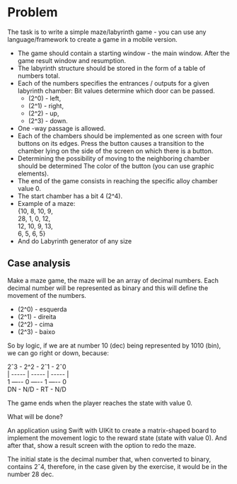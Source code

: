 # Problem

The task is to write a simple maze/labyrinth game - you can use any language/framework to create a game in a mobile version. 

* The game should contain a starting window - the main window. After the game result window and resumption. 
* The labyrinth structure should be stored in the form of a table of numbers total. 
* Each of the numbers specifies the entrances / outputs for a given labyrinth chamber: Bit values determine which door can be passed.  
  * (2^0) - left, 
  * (2^1) - right,  
  * (2^2) - up,  
  * (2^3) - down. 
* One -way passage is allowed. 
* Each of the chambers should be implemented as one screen with four buttons on its edges. Press the button causes a transition to the chamber lying on the side of the screen on which there is a button. 
* Determining the possibility of moving to the neighboring chamber should be determined The color of the button (you can use graphic elements). 
* The end of the game consists in reaching the specific alloy chamber value 0. 
* The start chamber has a bit 4 (2^4). 
* Example of a maze:  
{10, 8, 10, 9,  
28, 1, 0, 12,  
12, 10, 9, 13,  
6, 5, 6, 5}  
* And do Labyrinth generator of any size 

## Case analysis

Make a maze game, the maze will be an array of decimal numbers. Each decimal number will be represented as binary and this will define the movement of the numbers.  
  
* (2^0) - esquerda
* (2^1) - direita
* (2^2) - cima
* (2^3) - baixo

So by logic, if we are at number 10 (dec) being represented by 1010 (bin), we can go right or down, because:

2ˆ3 - 2^2 - 2ˆ1 - 2ˆ0  
   | ----- | ----- | ----- |  
  1   —--  0   —--  1  —--  0  
DN -  N/D - RT - N/D  

The game ends when the player reaches the state with value 0.  

What will be done?  

An application using Swift with UIKit to create a matrix-shaped board to implement the movement logic to the reward state (state with value 0). And after that, show a result screen with the option to redo the maze.  

The initial state is the decimal number that, when converted to binary, contains 2ˆ4, therefore, in the case given by the exercise, it would be in the number 28 dec.
